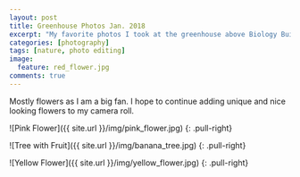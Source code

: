 ```yaml
---
layout: post
title: Greenhouse Photos Jan. 2018
excerpt: "My favorite photos I took at the greenhouse above Biology Building West at the University of Iowa."
categories: [photography]
tags: [nature, photo editing]
image:
  feature: red_flower.jpg
comments: true
---
```


<!--more-->

Mostly flowers as I am a big fan. I hope to continue adding unique and nice looking flowers to my camera roll. 

![Pink Flower]({{ site.url }}/img/pink_flower.jpg)
{: .pull-right}

![Tree with Fruit]({{ site.url }}/img/banana_tree.jpg)
{: .pull-right}

![Yellow Flower]({{ site.url }}/img/yellow_flower.jpg)
{: .pull-right}